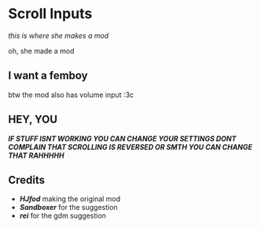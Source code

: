 # Scroll Inputs
*this is where she makes a mod*

oh, she made a mod

## I want a femboy
btw the mod also has volume input :3c

## HEY, YOU
***IF STUFF ISNT WORKING YOU CAN CHANGE YOUR SETTINGS DONT COMPLAIN THAT SCROLLING IS REVERSED OR SMTH YOU CAN CHANGE THAT RAHHHHH***

## Credits
- ***HJfod*** making the original mod
- ***Sandboxer*** for the suggestion
- ***rei*** for the gdm suggestion